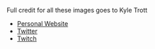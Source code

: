 Full credit for all these images goes to Kyle Trott
- [Personal Website](https://ktrottdesign.com/home/)
- [Twitter](https://x.com/themturk217)
- [Twitch](https://twitch.tv/themturk217)